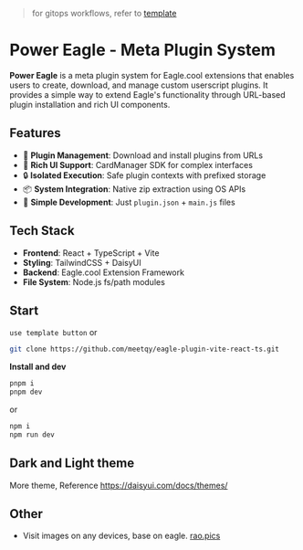 > for gitops workflows, refer to [template](https://github.com/eagle-cooler/template)

# Power Eagle - Meta Plugin System

**Power Eagle** is a meta plugin system for Eagle.cool extensions that enables users to create, download, and manage custom userscript plugins. It provides a simple way to extend Eagle's functionality through URL-based plugin installation and rich UI components.

## Features

- 🔌 **Plugin Management**: Download and install plugins from URLs
- 🎨 **Rich UI Support**: CardManager SDK for complex interfaces  
- 🔒 **Isolated Execution**: Safe plugin contexts with prefixed storage
- 📦 **System Integration**: Native zip extraction using OS APIs
- 🎯 **Simple Development**: Just `plugin.json` + `main.js` files

## Tech Stack

- **Frontend**: React + TypeScript + Vite
- **Styling**: TailwindCSS + DaisyUI
- **Backend**: Eagle.cool Extension Framework
- **File System**: Node.js fs/path modules

## Start

`use template button` or

```sh
git clone https://github.com/meetqy/eagle-plugin-vite-react-ts.git
```

**Install and dev**

```sh
pnpm i
pnpm dev
```

or

```sh
npm i
npm run dev
```

## Dark and Light theme

More theme, Reference https://daisyui.com/docs/themes/

## Other

- Visit images on any devices, base on eagle. [rao.pics](https://github.com/meetqy/rao-pics)
